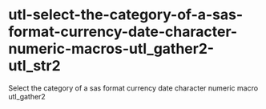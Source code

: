 # utl-select-the-category-of-a-sas-format-currency-date-character-numeric-macros-utl_gather2-utl_str2
Select the category of a sas format currency date character numeric macro utl_gather2
